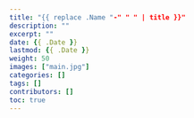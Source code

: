 ```yaml
---
title: "{{ replace .Name "-" " " | title }}"
description: ""
excerpt: ""
date: {{ .Date }}
lastmod: {{ .Date }}
weight: 50
images: ["main.jpg"]
categories: []
tags: []
contributors: []
toc: true
---
```

